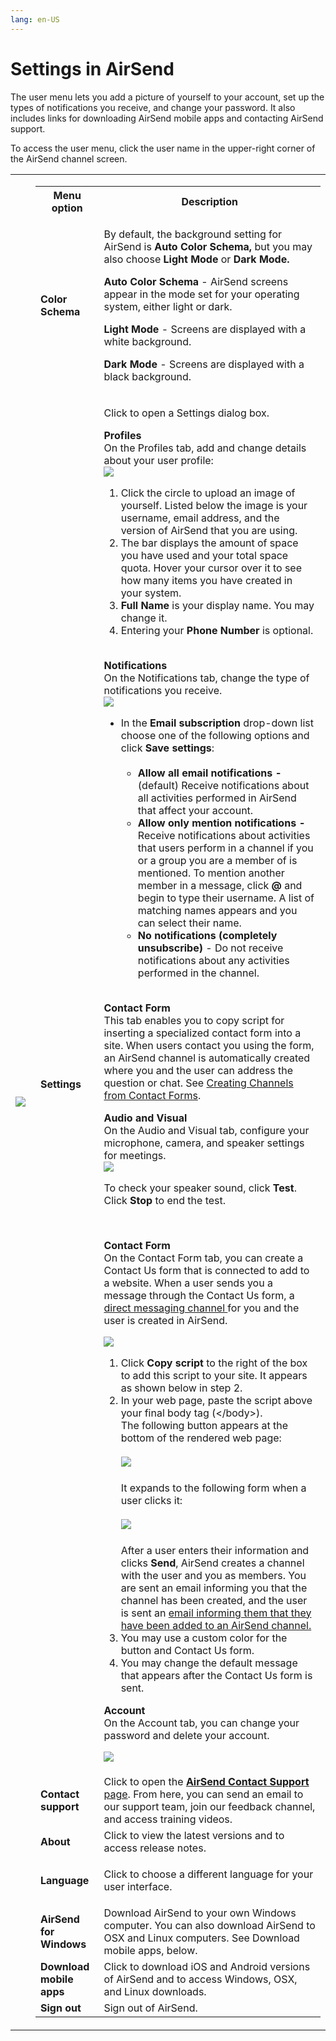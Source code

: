 ```yaml
---
lang: en-US
---
```


# Settings in AirSend

The user menu lets you add a picture of yourself to your account, set up the types of notifications you receive, and change your password. It also includes links for downloading AirSend mobile apps and contacting AirSend support.

To access the user menu, click the user name in the upper-right corner of the AirSend channel screen.

<table><colgroup><col><col></colgroup><tbody><tr><td><div><p><span><img src="../../assets/account/settings-in-airsend/as-menu.png"></span></p></div></td><td><div><div><table><tbody><tr><th>Menu option</th><th>Description</th></tr><tr><td><strong>Color Schema</strong></td><td><p>By default, the background setting for AirSend is <strong>Auto Color Schema,</strong> but you may also choose<strong> Light Mode </strong>or<strong> Dark Mode.</strong></p><p><strong>Auto Color Schema </strong>- AirSend screens appear in the mode set for your operating system, either light or dark.</p><p><strong>Light Mode</strong> - Screens are displayed with a white background.</p><p><strong>Dark Mode</strong> - Screens are displayed with a black background.</p></td></tr><tr><td><strong>Settings</strong></td><td><div><p>Click to open a Settings dialog box.</p><p><strong>Profiles<br></strong>On the Profiles tab, add and change details about your user profile:<br><span><img src="../../assets/account/settings-in-airsend/as-settings-and-form.png"></span></p><ol><li>Click the circle to upload an image of yourself. Listed below the image is your username, email address, and the version of AirSend that you are using.</li><li>The bar displays the amount of space you have used and your total space quota. Hover your cursor over it to see how many items you have created in your system.</li><li><strong>Full Name</strong> is your display name. You may change it.</li><li>Entering your <strong>Phone Number</strong> is optional.</li></ol><p><br><strong>Notifications</strong><br>On the Notifications tab, change the type of notifications you receive.<br><span><img src="../../assets/account/settings-in-airsend/as-change-notif.png"></span></p><ul><li>In the <strong>Email subscription</strong> drop-down list choose one of the following options and click <strong>Save settings</strong>:<br><br><ul><li><strong>Allow all email notifications - </strong>(default)&nbsp;Receive notifications about all activities performed in AirSend that affect your account.&nbsp;</li><li><strong>Allow only mention notifications - </strong>Receive notifications about activities that users perform in a channel if you or a group you are a member of is mentioned. To mention another member in a message, click&nbsp;<strong>@</strong> and begin to type their username. A list of matching names appears and you can select their name.</li><li><strong>No notifications (completely unsubscribe) </strong>- Do not receive notifications about any activities performed in the channel.</li></ul></li></ul><p><strong><br>Contact Form<br></strong>This tab enables you to copy script for inserting a specialized contact form into a site. When users contact you using the form, an AirSend channel is automatically created where you and the user can address the question or chat. See <a href="/channels/creating-channels-from-contact-forms">Creating Channels from Contact Forms</a>.</p><p><strong>Audio and Visual</strong><br>On the Audio and Visual tab, configure your microphone, camera, and speaker settings for meetings.<br><span><img src="../../assets/account/settings-in-airsend/as-audio-visual.png"></span></p><p>To check your speaker sound, click <strong>Test</strong>. Click <strong>Stop</strong> to end the test.</p></div><p><br></p><p><strong>Contact Form<br></strong>On the Contact Form tab, you can create a Contact Us form that is connected to add to a website. When a user sends you a message through the Contact Us form, a <a href="/messages/direct-messaging">direct messaging channel </a>for you and the user is created in AirSend.</p><p><span><img src="../../assets/account/settings-in-airsend/as-contact-form.png"></span></p><ol><li>Click <strong>Copy</strong> <strong>script</strong> to the right of the box to add this script to your site. It appears as shown below in step 2.</li><li>In your web page, paste the script above your final body tag (&lt;/body&gt;).<br>The following button appears at the bottom of the rendered web page:<br><br><span><img src="../../assets/account/settings-in-airsend/ac-contact-button.png"></span><br><br>It expands to the following form when a user clicks it:<br><br><span><img src="../../assets/account/settings-in-airsend/as-contact-us.png"></span><br><br>After a user enters their information and clicks <strong>Send</strong>, AirSend creates a channel with the user and you as members. You are sent an email informing you that the channel has been created, and the user is sent an <a href="/channels/if-youve-been-added-to-a-channel">email informing them that they have been added to an AirSend channel.</a></li><li>You may use a custom color for the button and Contact Us form.</li><li>You may change the default message that appears after the Contact Us form is sent.</li></ol><p><strong>Account<br></strong><span>On the Account tab, you can change your password and delete your account.</span></p><div><p><span><img src="../../assets/account/settings-in-airsend/as-account-settings.png"></span></p></div></td></tr><tr><td><strong>Contact support</strong></td><td>Click to open the <a href="/$replace"><strong>AirSend Contact Support</strong> page</a>. From here, you can send an email to our support team, join our feedback channel, and access training videos.</td></tr><tr><td><strong>About</strong></td><td>Click to view the latest versions and to access release notes.</td></tr><tr><td><strong>Language</strong></td><td><p>Click to choose a different language for your user interface.</p></td></tr><tr><td><strong>AirSend for Windows</strong></td><td>Download AirSend to your own Windows computer. You can also download AirSend to OSX and Linux computers. See Download mobile apps, below.</td></tr><tr><td><strong>Download mobile apps</strong></td><td>Click to download iOS and Android versions of AirSend and to access Windows, OSX, and Linux downloads.</td></tr><tr><td><strong>Sign out</strong></td><td>Sign out of AirSend.</td></tr></tbody></table></div></div></td></tr></tbody></table>